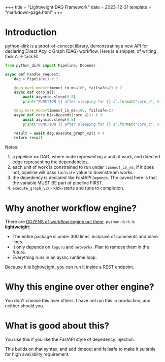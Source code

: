 +++
title = "Lightweight DAG Framework"
date = 2023-12-31
template = "markdown-page.html"
+++

# Introduction

[python-dirk](https://bitbucket.org/galileilei/python-dirk/src/main/) is a proof-of-concept library, demonstrating a new API for declaring Direct Acylic Graph (DAG) workflow. Here is a snippet, of writing task A -> task B:

```python
from python_dirk import Pipeline, Depends

async def handle_request:
    dag = Pipeline() # 1 

    @dag.mark_node(timeout_in_ms=100, failsafe=2) # 2
    async def coro_a():
        await asyncio.sleep(0.5)
        print("FUNCTION {} after sleeping for {} s".format("coro_a", 0.5))

    @dag.mark_node(timeout_in_ms=100, failsafe=2)
    async def coro_b(x=Depends(coro_a)): # 3
        await asyncio.sleep(0.5)
        print("FUNCTION {} after sleeping for {} s".format("coro_c", 0.5))

    result = await dag.execute_graph_v2() # 4
    return result
```
Notes:
1. a pipeline == DAG, where node representing a unit of work, and directed edge representing the dependencies.
2. each unit of work is constrained to run under `timeout_in_ms`; if it does not, pipeline will pass `failsafe` value to downstream works.
3. the depedency is declared like FastAPI `Depends`. The caveat here is that the variable MUST BE part of pipeline FIRST.
4. `execute_graph_v2()` kick-starts and runs to completion.

# Why another workflow engine?

There are [DOZENS of workflow engine out there](https://github.com/meirwah/awesome-workflow-engines). `python-dirk` is **lightweight**:
- The entire package is under 300 lines, inclusive of comments and blank lines.
- It only depends on `loguru` and `networkx`. Plan to remove them in the future.
- Everything runs in an aysnc runtime loop.

Because it is lightweight, you can run it inside a REST endpoint.

# Why this engine over other engine?

You don't choose this over others. I have not run this in production, and neither should you.

# What is good about this?

You use this if you like the FastAPI style of depedency injection.

This builds on that syntax, and add timeout and failsafe to make it suitable for high availablity requirement.